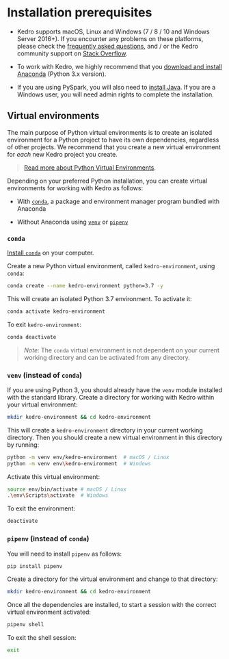 # Installation prerequisites

- Kedro supports macOS, Linux and Windows (7 / 8 / 10 and Windows Server 2016+). If you encounter any problems on these platforms, please check the [frequently asked questions](../12_faq/01_faq.md), and / or the Kedro community support on [Stack Overflow](https://stackoverflow.com/questions/tagged/kedro).

- To work with Kedro, we highly recommend that you [download and install Anaconda](https://www.anaconda.com/products/individual#Downloads) (Python 3.x version).

- If you are using PySpark, you will also need to [install Java](https://www.oracle.com/java/technologies/javase-downloads.html). If you are a Windows user, you will need admin rights to complete the installation.

## Virtual environments

The main purpose of Python virtual environments is to create an isolated environment for a Python project to have its own dependencies, regardless of other projects. We recommend that you create a new virtual environment for *each* new Kedro project you create.

> [Read more about Python Virtual Environments](https://realpython.com/python-virtual-environments-a-primer/).

Depending on your preferred Python installation, you can create virtual environments for working with Kedro as follows:

- With [`conda`](#conda), a package and environment manager program bundled with Anaconda

- Without Anaconda using [`venv`](#venv-instead-of-conda) or [`pipenv`](#pipenv-instead-of-conda)

### `conda`

[Install `conda`](https://docs.conda.io/projects/conda/en/latest/user-guide/install/) on your computer.

Create a new Python virtual environment, called `kedro-environment`, using `conda`:

```bash
conda create --name kedro-environment python=3.7 -y
```

This will create an isolated Python 3.7 environment. To activate it:

```bash
conda activate kedro-environment
```

To exit `kedro-environment`:

```bash
conda deactivate
```

> *Note:* The `conda` virtual environment is not dependent on your current working directory and can be activated from any directory.

### `venv` (instead of `conda`)

If you are using Python 3, you should already have the `venv` module installed with the standard library. Create a directory for working with Kedro within your virtual environment:

```bash
mkdir kedro-environment && cd kedro-environment
```

This will create a `kedro-environment` directory in your current working directory. Then you should create a new virtual environment in this directory by running:

```bash
python -m venv env/kedro-environment  # macOS / Linux
python -m venv env\kedro-environment  # Windows
```

Activate this virtual environment:

```bash
source env/bin/activate # macOS / Linux
.\env\Scripts\activate  # Windows
```

To exit the environment:

```bash
deactivate
```

### `pipenv` (instead of `conda`)

You will need to install `pipenv` as follows:

```bash
pip install pipenv
```

Create a directory for the virtual environment and change to that directory:

```bash
mkdir kedro-environment && cd kedro-environment
```

Once all the dependencies are installed, to start a session with the correct virtual environment activated:

```bash
pipenv shell
```

To exit the shell session:

```bash
exit
```
